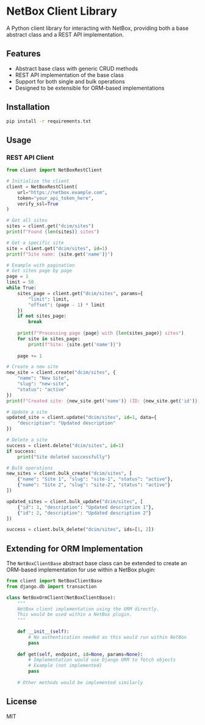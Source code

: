 # NetBox Client Library

A Python client library for interacting with NetBox, providing both a base abstract class and a REST API implementation.

## Features

- Abstract base class with generic CRUD methods
- REST API implementation of the base class
- Support for both single and bulk operations
- Designed to be extensible for ORM-based implementations

## Installation

```bash
pip install -r requirements.txt
```

## Usage

### REST API Client

```python
from client import NetBoxRestClient

# Initialize the client
client = NetBoxRestClient(
    url="https://netbox.example.com",
    token="your_api_token_here",
    verify_ssl=True
)

# Get all sites
sites = client.get("dcim/sites")
print(f"Found {len(sites)} sites")

# Get a specific site
site = client.get("dcim/sites", id=1)
print(f"Site name: {site.get('name')}")

# Example with pagination
# Get sites page by page
page = 1
limit = 50
while True:
    sites_page = client.get("dcim/sites", params={
        "limit": limit,
        "offset": (page - 1) * limit
    })
    if not sites_page:
        break
        
    print(f"Processing page {page} with {len(sites_page)} sites")
    for site in sites_page:
        print(f"Site: {site.get('name')}")
        
    page += 1

# Create a new site
new_site = client.create("dcim/sites", {
    "name": "New Site",
    "slug": "new-site",
    "status": "active"
})
print(f"Created site: {new_site.get('name')} (ID: {new_site.get('id')})")

# Update a site
updated_site = client.update("dcim/sites", id=1, data={
    "description": "Updated description"
})

# Delete a site
success = client.delete("dcim/sites", id=1)
if success:
    print("Site deleted successfully")

# Bulk operations
new_sites = client.bulk_create("dcim/sites", [
    {"name": "Site 1", "slug": "site-1", "status": "active"},
    {"name": "Site 2", "slug": "site-2", "status": "active"}
])

updated_sites = client.bulk_update("dcim/sites", [
    {"id": 1, "description": "Updated description 1"},
    {"id": 2, "description": "Updated description 2"}
])

success = client.bulk_delete("dcim/sites", ids=[1, 2])
```

## Extending for ORM Implementation

The `NetBoxClientBase` abstract base class can be extended to create an ORM-based implementation for use within a NetBox plugin:

```python
from client import NetBoxClientBase
from django.db import transaction

class NetBoxOrmClient(NetBoxClientBase):
    """
    NetBox client implementation using the ORM directly.
    This would be used within a NetBox plugin.
    """
    
    def __init__(self):
        # No authentication needed as this would run within NetBox
        pass
    
    def get(self, endpoint, id=None, params=None):
        # Implementation would use Django ORM to fetch objects
        # Example (not implemented)
        pass
    
    # Other methods would be implemented similarly
```

## License

MIT
